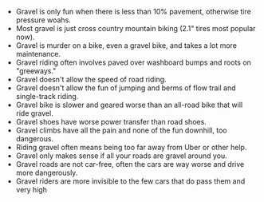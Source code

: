 
- Gravel is only fun when there is less than 10% pavement, otherwise tire pressure woahs.
- Most gravel is just cross country mountain biking (2.1" tires most popular now).
- Gravel is murder on a bike, even a gravel bike, and takes a lot more maintenance.
- Gravel riding often involves paved over washboard bumps and roots on "greeways."
- Gravel doesn't allow the speed of road riding.
- Gravel doesn't allow the fun of jumping and berms of flow trail and single-track riding.
- Gravel bike is slower and geared worse than an all-road bike that will ride gravel.
- Gravel shoes have worse power transfer than road shoes.
- Gravel climbs have all the pain and none of the fun downhill, too dangerous.
- Riding gravel often means being too far away from Uber or other help.
- Gravel only makes sense if all your roads are gravel around you.
- Gravel roads are not car-free, often the cars are way worse and drive more dangerously.
- Gravel riders are more invisible to the few cars that do pass them and very high 